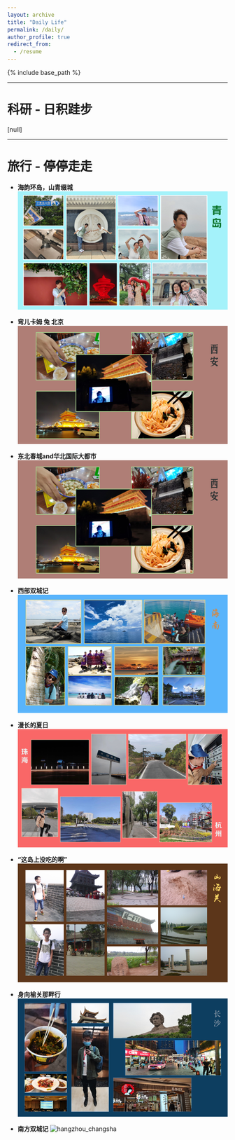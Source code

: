 ```yaml
---
layout: archive
title: "Daily Life"
permalink: /daily/
author_profile: true
redirect_from:
  - /resume
---
```


{% include base_path %}



---------------------------------------------

科研 - 日积跬步
======

[null]

---------------------------------------------

旅行 - 停停走走
======

* **海韵环岛，山青缀城**
![qingdao](/images/lvxing/lv1.png)

* **弯儿卡姆 兔 北京**
![beijing](/images/lvxing/lv2.png)

* **东北春城and华北国际大都市**
![changchun_shijiazhuang](/images/lvxing/lv2.png)

* **西部双城记**
![xian_chengdu](/images/lvxing/lv4.png)

* **漫长的夏日**
![hainan](/images/lvxing/lv5.png)

* **“这岛上没吃的啊”** 
![zhuhai](/images/lvxing/lv6.png)

* **身向榆关那畔行**
![shanhai](/images/lvxing/lv7.png)

* **南方双城记**
![hangzhou_changsha](/images/lvxing/lv8.png)



